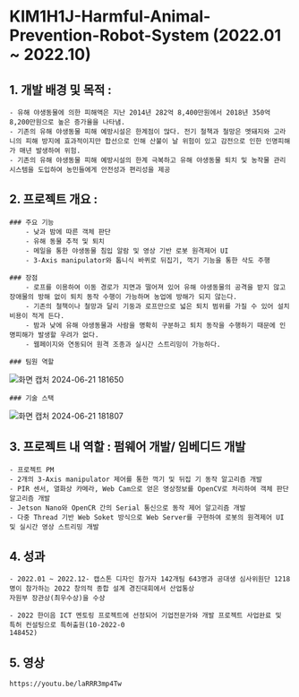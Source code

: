 # KIM1H1J-Harmful-Animal-Prevention-Robot-System (2022.01 ~ 2022.10)

## 1. 개발 배경 및 목적 :
    - 유해 야생동물에 의한 피해액은 지난 2014년 282억 8,400만원에서 2018년 350억 8,200만원으로 높은 증가율을 나타냄.
    - 기존의 유해 야생동물 피해 예방시설은 한계점이 많다. 전기 철책과 철망은 멧돼지와 고라니의 피해 방지에 효과적이지만 합선으로 인해 산불이 날 위험이 있고 감전으로 인한 인명피해가 매년 발생하여 위험.
    - 기존의 유해 야생동물 피해 예방시설의 한계 극복하고 유해 야생동물 퇴치 및 농작물 관리 시스템을 도입하여 농민들에게 안전성과 편리성을 제공



## 2. 프로젝트 개요 :

    ### 주요 기능
        - 낮과 밤에 따른 객체 판단
        - 유해 동물 추적 및 퇴치
        - 메일을 통한 야생동물 침입 알람 및 영상 기반 로봇 원격제어 UI
        - 3-Axis manipulator와 톱니식 바퀴로 뒤집기, 꺽기 기능을 통한 삭도 주행

    ### 장점
        - 로프를 이용하여 이동 경로가 지면과 떨어져 있어 유해 야생동물의 공격을 받지 않고 장애물의 방해 없이 퇴치 동작 수행이 가능하며 농업에 방해가 되지 않는다.
        - 기존의 철책이나 철망과 달리 기둥과 로프만으로 넓은 퇴치 범위를 가질 수 있어 설치 비용이 적게 든다.
        - 밤과 낮에 유해 야생동물과 사람을 명확히 구분하고 퇴치 동작을 수행하기 때문에 인명피해가 발생할 우려가 없다.
        - 웹페이지와 연동되어 원격 조종과 실시간 스트리밍이 가능하다.

    ### 팀원 역할
![화면 캡처 2024-06-21 181650](https://github.com/Baby-Blowfish/KIM1H1J-Harmful-Animal-Prevention-Robot-System/assets/168509536/7104cf73-2412-4b18-9678-b0a086e9d129)

    ### 기술 스택
![화면 캡처 2024-06-21 181807](https://github.com/Baby-Blowfish/KIM1H1J-Harmful-Animal-Prevention-Robot-System/assets/168509536/4c31d8e8-fc8d-4bbf-b8d9-a3963ff4e3cf)

    
## 3. 프로젝트 내 역할 : 펌웨어 개발/ 임베디드 개발
    - 프로젝트 PM
    - 2개의 3-Axis manipulator 제어를 통한 꺽기 및 뒤집 기 동작 알고리즘 개발
    - PIR 센서, 열화상 카메라, Web Cam으로 얻은 영상정보를 OpenCV로 처리하여 객체 판단 알고리즘 개발
    - Jetson Nano와 OpenCR 간의 Serial 통신으로 동작 제어 알고리즘 개발
    - 다중 Thread 기반 Web Soket 방식으로 Web Server를 구현하여 로봇의 원격제어 UI 및 실시간 영상 스트리밍 개발



## 4. 성과
    - 2022.01 ~ 2022.12- 캡스톤 디자인 참가자 142개팀 643명과 공대생 심사위원단 1218명이 참가하는 2022 창의적 종합 설계 경진대회에서 산업통상
    자원부 장관상(최우수상)을 수상

    - 2022 한이음 ICT 멘토링 프로젝트에 선정되어 기업전문가와 개발 프로젝트 사업완료 및 특허 컨설팅으로 특허출원(10-2022-0
    148452)



## 5. 영상
    https://youtu.be/laRRR3mp4Tw                        

